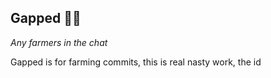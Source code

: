 ## Gapped 🧑‍🌾

*Any farmers in the chat*

Gapped is for farming commits, this is real nasty work, the id
